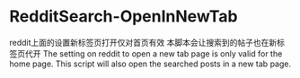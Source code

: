 # RedditSearch-OpenInNewTab
reddit上面的设置新标签页打开仅对首页有效 本脚本会让搜索到的帖子也在新标签页代开 The setting on reddit to open a new tab page is only valid for the home page. This script will also open the searched posts in a new tab page.
